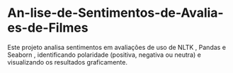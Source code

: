 # An-lise-de-Sentimentos-de-Avalia-es-de-Filmes
Este projeto analisa sentimentos em avaliações de uso de NLTK , Pandas e Seaborn , identificando polaridade (positiva, negativa ou neutra) e visualizando os resultados graficamente.
